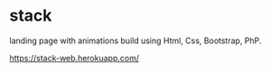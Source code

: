 # stack

landing page with animations build using Html, Css, Bootstrap, PhP.

https://stack-web.herokuapp.com/
